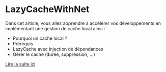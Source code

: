 # LazyCacheWithNet

Dans cet article, vous allez apprendre à accélérer vos développements en implémentant une gestion de cache local ainsi :
- Pourquoi un cache local ?
- Prérequis
- LazyCache avec injection de dépendances
- Gérer le cache (durée, suppression, ...)

[Lire la suite ici](https://coffeecoding.fr/2022/11/13/lazycaching-avec-net/)
